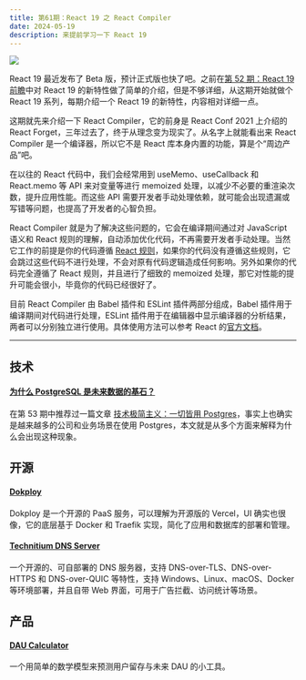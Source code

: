 ```yaml
---
title: 第61期：React 19 之 React Compiler
date: 2024-05-19
description: 来提前学习一下 React 19
---
```


![](/static/weekly/issue-61-cover.jpg)

React 19 最近发布了 Beta 版，预计正式版也快了吧。之前在[第 52 期：React 19 前瞻](/weekly/issue-52)中对 React 19 的新特性做了简单的介绍，但是不够详细，从这期开始就做个 React 19 系列，每期介绍一个 React 19 的新特性，内容相对详细一点。

这期就先来介绍一下 React Compiler，它的前身是 React Conf 2021 上介绍的 React Forget，三年过去了，终于从理念变为现实了。从名字上就能看出来 React Compiler 是一个编译器，所以它不是 React 库本身内置的功能，算是个“周边产品”吧。

在以往的 React 代码中，我们会经常用到 useMemo、useCallback 和 React.memo 等 API 来对变量等进行 memoized 处理，以减少不必要的重渲染次数，提升应用性能。而这些 API 需要开发者手动处理依赖，就可能会出现遗漏或写错等问题，也提高了开发者的心智负担。

React Compiler 就是为了解决这些问题的，它会在编译期间通过对 JavaScript 语义和 React 规则的理解，自动添加优化代码，不再需要开发者手动处理。当然它工作的前提是你的代码遵循 [React 规则](https://react.dev/reference/rules)，如果你的代码没有遵循这些规则，它会跳过这些代码不进行处理，不会对原有代码逻辑造成任何影响。另外如果你的代码完全遵循了 React 规则，并且进行了细致的 memoized 处理，那它对性能的提升可能会很小，毕竟你的代码已经很好了。

目前 React Compiler 由 Babel 插件和 ESLint 插件两部分组成，Babel 插件用于编译期间对代码进行处理，ESLint 插件用于在编辑器中显示编译器的分析结果，两者可以分别独立进行使用。具体使用方法可以参考 React 的[官方文档](https://react.dev/learn/react-compiler)。

<hr />

## 技术

#### [为什么 PostgreSQL 是未来数据的基石？](https://mp.weixin.qq.com/s/olTWUG0p0DqJYHVOqn_wcQ)

在第 53 期中推荐过一篇文章 [技术极简主义：一切皆用 Postgres](https://mp.weixin.qq.com/s/yI06zdqnW5uWnqvKmgM-9g)，事实上也确实是越来越多的公司和业务场景在使用 Postgres，本文就是从多个方面来解释为什么会出现这种现象。

## 开源

#### [Dokploy](https://github.com/Dokploy/dokploy)

Dokploy 是一个开源的 PaaS 服务，可以理解为开源版的 Vercel，UI 确实也很像，它的底层基于 Docker 和 Traefik 实现，简化了应用和数据库的部署和管理。

#### [Technitium DNS Server](https://github.com/TechnitiumSoftware/DnsServer)

一个开源的、可自部署的 DNS 服务器，支持 DNS-over-TLS、DNS-over-HTTPS 和 DNS-over-QUIC 等特性，支持 Windows、Linux、macOS、Docker 等环境部署，并且自带 Web 界面，可用于广告拦截、访问统计等场景。

## 产品

#### [DAU Calculator](https://ethonlau.github.io/dau-calculator/)

一个用简单的数学模型来预测用户留存与未来 DAU 的小工具。
